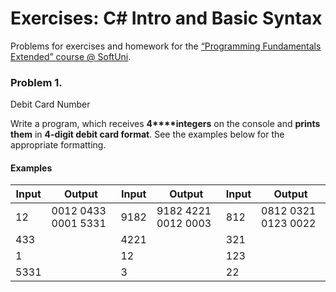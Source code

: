 # Exercises: C# Intro and Basic Syntax
Problems for exercises and homework for the
[“Programming
Fundamentals Extended” course @ SoftUni](https://softuni.bg/courses/programming-fundamentals).

### Problem 1.              
Debit Card Number

Write a program, which receives **4****integers** on the
console and **prints them** in **4-digit debit card format**. See the
examples below for the appropriate formatting.

#### Examples

 

| Input | Output              | Input | Output              | Input | Output              |
|-------|---------------------|-------|---------------------|-------|---------------------|
| 12    | 0012 0433 0001 5331 | 9182  | 9182 4221 0012 0003 | 812   | 0812 0321 0123 0022 |
| 433   |                     | 4221  |                     | 321   |                     |
| 1     |                     | 12    |                     | 123   |                     |
| 5331  |                     | 3     |                     | 22    |                     |

